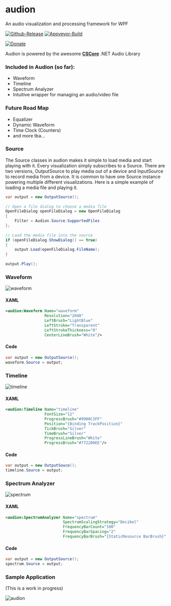 # audion
An audio visualization and processing framework for WPF

[![Github-Release](https://img.shields.io/github/release/audion/rubidium.svg)](https://github.com/tjscience/audion/releases)
[![Appveyor-Build](https://ci.appveyor.com/api/projects/status/github/tjscience/audion?svg=true)](https://ci.appveyor.com/project/tjscience/audion)

[![Donate](https://pledgie.com/campaigns/33441.png?skin_name=chrome)](https://pledgie.com/campaigns/33441)

Audion is powered by the awesome **[CSCore](https://github.com/filoe/cscore)** .NET Audio Library

### Included in Audion (so far):

* Waveform
* Timeline
* Spectrum Analyzer
* Intuitive wrapper for managing an audio/video file

### Future Road Map

* Equalizer
* Dynamic Waveform
* Time Clock (Counters)
* and more tba...

### Source

The Source classes in audion makes it simple to load media and start playing with it. Every visualization simply subscribes to a Source. There are two versions, OutputSource to play media out of a device and InputSource to record media from a device. It is common to have one Source instance powering multiple different visualizations. Here is a simple example of loading a media file and playing it.

```C#
var output = new OutputSource();
    
// Open a file dialog to choose a media file
OpenFileDialog openFileDialog = new OpenFileDialog
{
    Filter = Audion.Source.SupportedFiles
};
        
// Load the media file into the source
if (openFileDialog.ShowDialog() == true)
{
    output.Load(openFileDialog.FileName);
}
    
output.Play();
```    
    
### Waveform

![waveform](https://cloud.githubusercontent.com/assets/3706870/26027702/8b2c5baa-37e0-11e7-9043-c8a3653253d8.png)

#### XAML

```XML
<audion:Waveform Name="waveform" 
                 Resolution="2048"
                 LeftBrush="LightBlue"                     
                 LeftStroke="Transparent"
                 LeftStrokeThickness="0"
                 CenterLineBrush="White"/>
```

#### Code

```C#
var output = new OutputSource();
waveform.Source = output;
```

### Timeline

![timeline](https://cloud.githubusercontent.com/assets/3706870/26027703/8b2dde6c-37e0-11e7-9718-04dd5860a057.png)

#### XAML

```XML
<audion:Timeline Name="timeline" 
                 FontSize="12" 
                 ProgressBrush="#9900C3FF"
                 Position="{Binding TrackPosition}"
                 TickBrush="Silver"
                 TimeBrush="Silver"
                 ProgressLineBrush="White"
                 ProgressBrush="#772200EE"/>
```

#### Code

```C#
var output = new OutputSouce();
timeline.Source = output;
```
    
### Spectrum Analyzer

![spectrum](https://cloud.githubusercontent.com/assets/3706870/26027701/8b2b8b08-37e0-11e7-8aed-68d97925edd0.png)

#### XAML

```XML
<audion:SpectrumAnalyzer Name="spectrum" 
                         SpectrumScalingStrategy="Decibel"
                         FrequencyBarCount="100" 
                         FrequencyBarSpacing="2" 
                         FrequencyBarBrush="{StaticResource BarBrush}" />
```

#### Code

```C#
var output = new OutputSource();
spectrum.Source = output;
```

### Sample Application

(This is a work in progress)

![audion](https://cloud.githubusercontent.com/assets/3706870/26027746/299efefa-37e1-11e7-9fd6-d9429db91132.png)
    
